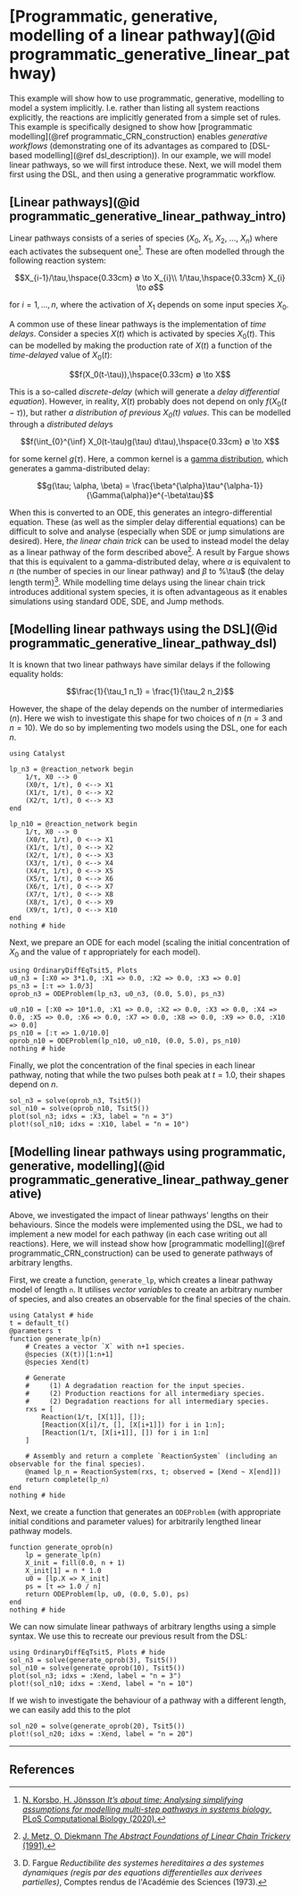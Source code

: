 # [Programmatic, generative, modelling of a linear pathway](@id programmatic_generative_linear_pathway)
This example will show how to use programmatic, generative, modelling to model a system implicitly. I.e. rather than listing all system reactions explicitly, the reactions are implicitly generated from a simple set of rules. This example is specifically designed to show how [programmatic modelling](@ref programmatic_CRN_construction) enables *generative workflows* (demonstrating one of its advantages as compared to [DSL-based modelling](@ref dsl_description)). In our example, we will model linear pathways, so we will first introduce these. Next, we will model them first using the DSL, and then using a generative programmatic workflow.

## [Linear pathways](@id programmatic_generative_linear_pathway_intro)
Linear pathways consists of a series of species ($X_0$, $X_1$, $X_2$, ..., $X_n$) where each activates the subsequent one[^1]. These are often modelled through the following reaction system:
```math
X_{i-1}/\tau,\hspace{0.33cm} ∅ \to X_{i}\\
1/\tau,\hspace{0.33cm} X_{i} \to ∅
```
for $i = 1, ..., n$, where the activation of $X_1$ depends on some input species $X_0$. 

A common use of these linear pathways is the implementation of *time delays*. Consider a species $X(t)$ which is activated by species $X_0(t)$. This can be modelled by making the production rate of $X(t)$ a function of the *time-delayed* value of $X_0(t)$:
```math
f(X_0(t-\tau)),\hspace{0.33cm} ∅ \to X
```
This is a so-called *discrete-delay* (which will generate a *delay differential equation*). However, in reality, $X(t)$ probably does not depend on only $f(X_0(t-\tau))$, but rather *a distribution of previous $X_0(t)$ values*. This can be modelled through a *distributed delay*s
```math
f(\int_{0}^{\inf} X_0(t-\tau)g(\tau) d\tau),\hspace{0.33cm} ∅ \to X
```
for some kernel $g(\tau)$. Here, a common kernel is a [gamma distribution](https://en.wikipedia.org/wiki/Gamma_distribution), which generates a gamma-distributed delay:
```math
g(\tau; \alpha, \beta) = \frac{\beta^{\alpha}\tau^{\alpha-1}}{\Gamma(\alpha)}e^{-\beta\tau}
```
When this is converted to an ODE, this generates an integro-differential equation. These (as well as the simpler delay differential equations) can be difficult to solve and analyse (especially when SDE or jump simulations are desired). Here, *the linear chain trick* can be used to instead model the delay as a linear pathway of the form described above[^2]. A result by Fargue shows that this is equivalent to a gamma-distributed delay, where $\alpha$ is equivalent to $n$ (the number of species in our linear pathway) and $\beta$ to %\tau$ (the delay length term)[^3]. While modelling time delays using the linear chain trick introduces additional system species, it is often advantageous as it enables simulations using standard ODE, SDE, and Jump methods.

## [Modelling linear pathways using the DSL](@id programmatic_generative_linear_pathway_dsl)
It is known that two linear pathways have similar delays if the following equality holds:
```math
\frac{1}{\tau_1 n_1} = \frac{1}{\tau_2 n_2}
```
However, the shape of the delay depends on the number of intermediaries ($n$). Here we wish to investigate this shape for two choices of $n$ ($n = 3$ and $n = 10$). We do so by implementing two models using the DSL, one for each $n$. 
```@example programmatic_generative_linear_pathway_dsl
using Catalyst

lp_n3 = @reaction_network begin
    1/τ, X0 --> 0
    (X0/τ, 1/τ), 0 <--> X1
    (X1/τ, 1/τ), 0 <--> X2
    (X2/τ, 1/τ), 0 <--> X3
end

lp_n10 = @reaction_network begin
    1/τ, X0 --> 0
    (X0/τ, 1/τ), 0 <--> X1
    (X1/τ, 1/τ), 0 <--> X2
    (X2/τ, 1/τ), 0 <--> X3
    (X3/τ, 1/τ), 0 <--> X4
    (X4/τ, 1/τ), 0 <--> X5
    (X5/τ, 1/τ), 0 <--> X6
    (X6/τ, 1/τ), 0 <--> X7
    (X7/τ, 1/τ), 0 <--> X8
    (X8/τ, 1/τ), 0 <--> X9
    (X9/τ, 1/τ), 0 <--> X10
end
nothing # hide
```
Next, we prepare an ODE for each model (scaling the initial concentration of $X_0$ and the value of $\tau$ appropriately for each model).
```@example programmatic_generative_linear_pathway_dsl
using OrdinaryDiffEqTsit5, Plots
u0_n3 = [:X0 => 3*1.0, :X1 => 0.0, :X2 => 0.0, :X3 => 0.0]
ps_n3 = [:τ => 1.0/3]
oprob_n3 = ODEProblem(lp_n3, u0_n3, (0.0, 5.0), ps_n3)

u0_n10 = [:X0 => 10*1.0, :X1 => 0.0, :X2 => 0.0, :X3 => 0.0, :X4 => 0.0, :X5 => 0.0, :X6 => 0.0, :X7 => 0.0, :X8 => 0.0, :X9 => 0.0, :X10 => 0.0]
ps_n10 = [:τ => 1.0/10.0]
oprob_n10 = ODEProblem(lp_n10, u0_n10, (0.0, 5.0), ps_n10)
nothing # hide
```
Finally, we plot the concentration of the final species in each linear pathway, noting that while the two pulses both peak at $t = 1.0$, their shapes depend on $n$.
```@example programmatic_generative_linear_pathway_dsl
sol_n3 = solve(oprob_n3, Tsit5())
sol_n10 = solve(oprob_n10, Tsit5())
plot(sol_n3; idxs = :X3, label = "n = 3")
plot!(sol_n10; idxs = :X10, label = "n = 10")
```

## [Modelling linear pathways using programmatic, generative, modelling](@id programmatic_generative_linear_pathway_generative)
Above, we investigated the impact of linear pathways' lengths on their behaviours. Since the models were implemented using the DSL, we had to implement a new model for each pathway (in each case writing out all reactions). Here, we will instead show how [programmatic modelling](@ref programmatic_CRN_construction) can be used to generate pathways of arbitrary lengths.

First, we create a function, `generate_lp`, which creates a linear pathway model of length `n`. It utilises *vector variables* to create an arbitrary number of species, and also creates an observable for the final species of the chain.
```@example programmatic_generative_linear_pathway_generative
using Catalyst # hide
t = default_t()
@parameters τ
function generate_lp(n)
    # Creates a vector `X` with n+1 species.
    @species (X(t))[1:n+1]
    @species Xend(t)

    # Generate
    #     (1) A degradation reaction for the input species.
    #     (2) Production reactions for all intermediary species.
    #     (2) Degradation reactions for all intermediary species.
    rxs = [
        Reaction(1/τ, [X[1]], []);
        [Reaction(X[i]/τ, [], [X[i+1]]) for i in 1:n];
        [Reaction(1/τ, [X[i+1]], []) for i in 1:n]     
    ]

    # Assembly and return a complete `ReactionSystem` (including an observable for the final species).
    @named lp_n = ReactionSystem(rxs, t; observed = [Xend ~ X[end]])
    return complete(lp_n)
end
nothing # hide
```
Next, we create a function that generates an `ODEProblem` (with appropriate initial conditions and parameter values) for arbitrarily lengthed linear pathway models.
```@example programmatic_generative_linear_pathway_generative
function generate_oprob(n)
    lp = generate_lp(n)
    X_init = fill(0.0, n + 1)
    X_init[1] = n * 1.0
    u0 = [lp.X => X_init]
    ps = [τ => 1.0 / n]
    return ODEProblem(lp, u0, (0.0, 5.0), ps)
end
nothing # hide
```
We can now simulate linear pathways of arbitrary lengths using a simple syntax. We use this to recreate our previous result from the DSL:
```@example programmatic_generative_linear_pathway_generative
using OrdinaryDiffEqTsit5, Plots # hide
sol_n3 = solve(generate_oprob(3), Tsit5())
sol_n10 = solve(generate_oprob(10), Tsit5())
plot(sol_n3; idxs = :Xend, label = "n = 3")
plot!(sol_n10; idxs = :Xend, label = "n = 10")
```
If we wish to investigate the behaviour of a pathway with a different length, we can easily add this to the plot
```@example programmatic_generative_linear_pathway_generative
sol_n20 = solve(generate_oprob(20), Tsit5())
plot!(sol_n20; idxs = :Xend, label = "n = 20")
```


---
## References
[^1]: [N. Korsbo, H. Jönsson *It’s about time: Analysing simplifying assumptions for modelling multi-step pathways in systems biology*, PLoS Computational Biology (2020).](https://journals.plos.org/ploscompbiol/article?id=10.1371/journal.pcbi.1007982)
[^2]: [J. Metz, O. Diekmann *The Abstract Foundations of Linear Chain Trickery* (1991).](https://ir.cwi.nl/pub/1559/1559D.pdf)
[^3]: D. Fargue *Reductibilite des systemes hereditaires a des systemes dynamiques (regis par des equations differentielles aux derivees partielles)*, Comptes rendus de l'Académie des Sciences (1973).
